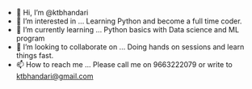 - 👋 Hi, I’m @ktbhandari
- 👀 I’m interested in ... Learning Python and become a full time coder.
- 🌱 I’m currently learning ... Python basics with Data science and ML program
- 💞️ I’m looking to collaborate on ... Doing hands on sessions and learn things fast.
- 📫 How to reach me ... Please call me on 9663222079 or write to ktbhandari@gmail.com

<!---
ktbhandari/ktbhandari is a ✨ special ✨ repository because its `README.md` (this file) appears on your GitHub profile.
You can click the Preview link to take a look at your changes.
--->
